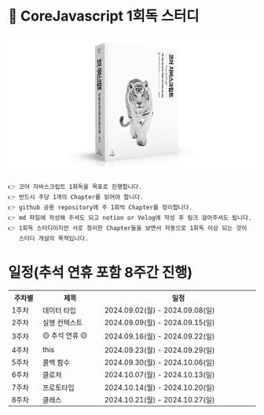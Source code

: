 # 📘 CoreJavascript 1회독 스터디
![코어자바스크립트 이미지](/CoreJavscriptImg.jpg)
```
👉 코어 자바스크립트 1회독을 목표로 진행합니다.
👉 반드시 주당 1개의 Chapter를 읽어야 합니다.
👉 github 공용 repository에 주 1회씩 Chapter를 정리합니다.
👉 md 파일에 작성해 주셔도 되고 notion or Velog에 작성 후 링크 걸어주셔도 됩니다.
👉 1회독 스터디이지만 서로 정리한 Chapter들을 보면서 자동으로 1회독 이상 되는 것이 
   스터디 개설의 목적입니다.
``` 

# 일정(추석 연휴 포함 8주간 진행)

<table style="width:100%">
<tr>
  <th style="width:10%">주차별</th>
  <th style="width:20%">제목</th>
  <th style="width:50%">일정</th>
</tr>
<tr>
  <td>1주차</td>
  <td>데이터 타입</td>
  <td>2024.09.02(월) - 2024.09.08(일)</td>
</tr>
<tr>
  <td>2주차</td>
  <td>실행 컨텍스트</td>
  <td>2024.09.09(월) - 2024.09.15(일)</td>
</tr>
<tr>
  <td>3주차</td>
  <td>🟡 추석 연휴 🟡</td>
  <td>2024.09.16(월) - 2024.09.22(일)</td>
</tr>
<tr>
  <td>4주차</td>
  <td>this</td>
  <td>2024.09.23(월) - 2024.09.29(일)</td>
</tr>
<tr>
  <td>5주차</td>
  <td>콜백 함수</td>
  <td>2024.09.30(월) - 2024.10.06(일)</td>
</tr>
<tr>
  <td>6주차</td>
  <td>클로저</td>
  <td>2024.10.07(월) - 2024.10.13(일)</td>
</tr>
<tr>
  <td>7주차</td>
  <td>프로토타입</td>
  <td>2024.10.14(월) - 2024.10.20(일)</td>
</tr>
<tr>
  <td>8주차</td>
  <td>클래스</td>
  <td>2024.10.21(월) - 2024.10.27(일)</td>
</tr>
</table>




